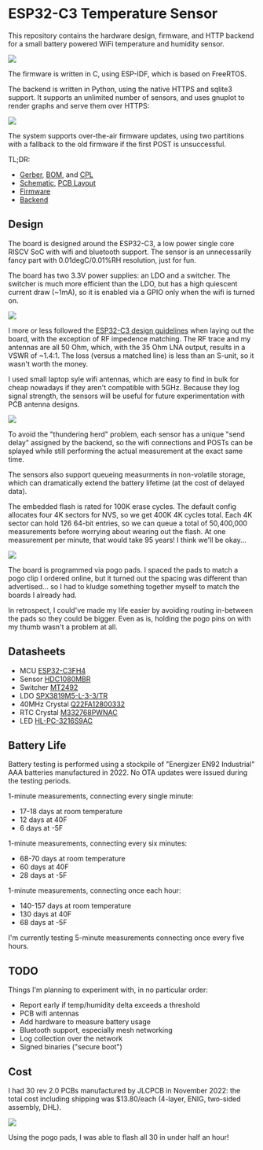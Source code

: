 
ESP32-C3 Temperature Sensor
==========================

This repository contains the hardware design, firmware, and HTTP backend for a
small battery powered WiFi temperature and humidity sensor.

![](https://static.wbinvd.org/img/tempsensor/front.jpg)

The firmware is written in C, using ESP-IDF, which is based on FreeRTOS.

The backend is written in Python, using the native HTTPS and sqlite3 support. It
supports an unlimited number of sensors, and uses gnuplot to render graphs and
serve them over HTTPS:

![](https://static.wbinvd.org/img/tempsensor/graph.jpg)

The system supports over-the-air firmware updates, using two partitions with a
fallback to the old firmware if the first POST is unsuccessful.

TL;DR:

* [Gerber](prod/v020-GERBER.zip), [BOM](prod/v020-BOM.csv), and [CPL](prod/v020-CPL.csv)
* [Schematic](schematic.pdf), [PCB Layout](layout.pdf)
* [Firmware](main/main.c)
* [Backend](backend/daemon.py)

Design
------

The board is designed around the ESP32-C3, a low power single core RISCV SoC
with wifi and bluetooth support. The sensor is an unnecessarily fancy part with
0.01degC/0.01%RH resolution, just for fun.

The board has two 3.3V power supplies: an LDO and a switcher. The switcher is
much more efficient than the LDO, but has a high quiescent current draw (~1mA),
so it is enabled via a GPIO only when the wifi is turned on.

![](https://static.wbinvd.org/img/tempsensor/frontback.jpg)

I more or less followed the [ESP32-C3 design guidelines](https://www.espressif.com/sites/default/files/documentation/esp32-c3_hardware_design_guidelines_en.pdf)
when laying out the board, with the exception of RF impedence matching. The RF
trace and my antennas are all 50 Ohm, which, with the 35 Ohm LNA output, results
in a VSWR of ~1.4:1. The loss (versus a matched line) is less than an S-unit, so
it wasn't worth the money.

I used small laptop syle wifi antennas, which are easy to find in bulk for cheap
nowadays if they aren't compatible with 5GHz. Because they log signal strength,
the sensors will be useful for future experimentation with PCB antenna designs.

![](https://static.wbinvd.org/img/tempsensor/longfrontback.jpg)

To avoid the "thundering herd" problem, each sensor has a unique "send delay"
assigned by the backend, so the wifi connections and POSTs can be splayed while
still performing the actual measurement at the exact same time.

The sensors also support queueing measurments in non-volatile storage, which can
dramatically extend the battery lifetime (at the cost of delayed data).

The embedded flash is rated for 100K erase cycles. The default config allocates
four 4K sectors for NVS, so we get 400K 4K cycles total. Each 4K sector can hold
126 64-bit entries, so we can queue a total of 50,400,000 measurements before
worrying about wearing out the flash. At one measurement per minute, that would
take 95 years! I think we'll be okay...

![](https://static.wbinvd.org/img/tempsensor/prog.jpg)

The board is programmed via pogo pads. I spaced the pads to match a pogo clip I
ordered online, but it turned out the spacing was different than advertised...
so I had to kludge something together myself to match the boards I already had.

In retrospect, I could've made my life easier by avoiding routing in-between the
pads so they could be bigger. Even as is, holding the pogo pins on with my
thumb wasn't a problem at all.

Datasheets
----------

* MCU [ESP32-C3FH4](https://www.espressif.com/sites/default/files/documentation/esp32-c3_datasheet_en.pdf)
* Sensor [HDC1080MBR](https://www.ti.com/lit/ds/symlink/hdc1080.pdf)
* Switcher [MT2492](https://datasheet.lcsc.com/lcsc/1810262207_XI-AN-Aerosemi-Tech-MT2492_C89358.pdf)
* LDO [SPX3819M5-L-3-3/TR](https://datasheet.lcsc.com/lcsc/1810181735_MaxLinear-SPX3819M5-L-3-3-TR_C9055.pdf)
* 40MHz Crystal [Q22FA12800332](https://datasheet.lcsc.com/lcsc/1810171117_Seiko-Epson-Q22FA12800332_C255899.pdf)
* RTC Crystal [M332768PWNAC](https://datasheet.lcsc.com/lcsc/2202131930_JYJE-M332768PWNAC_C2838414.pdf)
* LED [HL-PC-3216S9AC](https://datasheet.lcsc.com/lcsc/2009091206_HONGLITRONIC-Hongli-Zhihui--HONGLITRONIC--HL-PC-3216S9AC_C499470.pdf)

Battery Life
------------

Battery testing is performed using a stockpile of "Energizer EN92 Industrial"
AAA batteries manufactured in 2022. No OTA updates were issued during the
testing periods.

1-minute measurements, connecting every single minute:

* 17-18 days at room temperature
* 12 days at 40F
* 6 days at -5F

1-minute measurements, connecting every six minutes:

* 68-70 days at room temperature
* 60 days at 40F
* 28 days at -5F

1-minute measurements, connecting once each hour:

* 140-157 days at room temperature
* 130 days at 40F
* 68 days at -5F

I'm currently testing 5-minute measurements connecting once every five hours.

TODO
----

Things I'm planning to experiment with, in no particular order:

* Report early if temp/humidity delta exceeds a threshold
* PCB wifi antennas
* Add hardware to measure battery usage
* Bluetooth support, especially mesh networking
* Log collection over the network
* Signed binaries ("secure boot")

Cost
----

I had 30 rev 2.0 PCBs manufactured by JLCPCB in November 2022: the total cost
including shipping was $13.80/each (4-layer, ENIG, two-sided assembly, DHL).

![](https://static.wbinvd.org/img/tempsensor/lot.jpg)

Using the pogo pads, I was able to flash all 30 in under half an hour!
